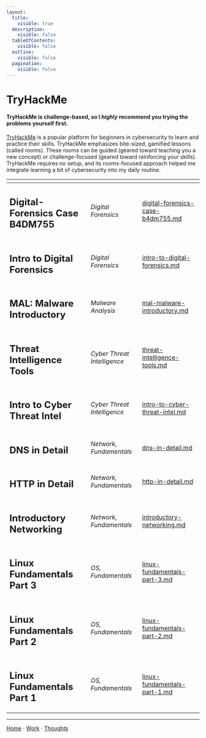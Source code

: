 ```yaml
---
layout:
  title:
    visible: true
  description:
    visible: false
  tableOfContents:
    visible: false
  outline:
    visible: false
  pagination:
    visible: false
---
```


# TryHackMe

#### TryHackMe is challenge-based, so I _highly_ recommend you trying the problems yourself first.

[TryHackMe](https://tryhackme.com/) is a popular platform for beginners in cybersecurity to learn and practice their skills. TryHackMe emphasizes bite-sized, gamified lessons (called rooms). These rooms can be guided (geared toward teaching you a new concept) or challenge-focused (geared toward reinforcing your skills). TryHackMe requires no setup, and its rooms-focused approach helped me integrate learning a bit of cybersecurity into my daily routine.

<table data-view="cards"><thead><tr><th></th><th></th><th data-hidden data-card-target data-type="content-ref"></th></tr></thead><tbody>
<tr><td><h2>Digital-Forensics Case B4DM755</h2></td><td><em>Digital Forensics</em></td><td><a href="digital-forensics-case-b4dm755.md">digital-forensics-case-b4dm755.md</a></td></tr>
<tr><td><h2>Intro to Digital Forensics</h2></td><td><em>Digital Forensics</em></td><td><a href="intro-to-digital-forensics.md">intro-to-digital-forensics.md</a></td></tr>
<tr><td><h2>MAL: Malware Introductory</h2></td><td><em>Malware Analysis</em></td><td><a href="mal-malware-introductory.md">mal-malware-introductory.md</a></td></tr><tr><td><h2>Threat Intelligence Tools</h2></td><td><em>Cyber Threat Intelligence</em></td><td><a href="threat-intelligence-tools.md">threat-intelligence-tools.md</a></td></tr>
<tr><td><h2>Intro to Cyber Threat Intel</h2></td><td><em>Cyber Threat Intelligence</em></td><td><a href="intro-to-cyber-threat-intel.md">intro-to-cyber-threat-intel.md</a></td></tr>
<tr><td><h2>DNS in Detail</h2></td><td><em>Network, Fundamentals</em></td><td><a href="dns-in-detail.md">dns-in-detail.md</a></td></tr><tr><td><h2>HTTP in Detail</h2></td><td><em>Network, Fundamentals</em></td><td><a href="http-in-detail.md">http-in-detail.md</a></td></tr><tr><td><h2>Introductory Networking</h2></td><td><em>Network, Fundamentals</em></td><td><a href="introductory-networking.md">introductory-networking.md</a></td></tr><tr><td><h2>Linux Fundamentals Part 3</h2></td><td><em>OS, Fundamentals</em></td><td><a href="linux-fundamentals-part-3.md">linux-fundamentals-part-3.md</a></td></tr><tr><td><h2>Linux Fundamentals Part 2</h2></td><td><em>OS, Fundamentals</em></td><td><a href="linux-fundamentals-part-2.md">linux-fundamentals-part-2.md</a></td></tr><tr><td><h2>Linux Fundamentals Part 1</h2></td><td><em>OS, Fundamentals</em></td><td><a href="linux-fundamentals-part-1.md">linux-fundamentals-part-1.md</a></td></tr></tbody></table>

***

[Home](https://app.gitbook.com/o/0kO27okC5uVB9ALX3rho/s/036xtfEIzcEdGegONXWM/) ⋅ [Work](https://app.gitbook.com/o/0kO27okC5uVB9ALX3rho/s/WaFS755Q4sf02CxLcghQ/) ⋅ [Thoughts](https://app.gitbook.com/o/0kO27okC5uVB9ALX3rho/s/s4QQPMntQ25hmJToKSOu/)
